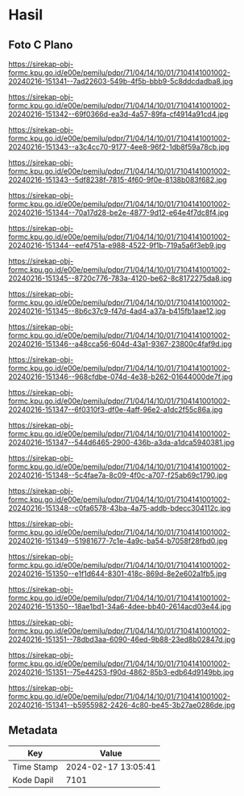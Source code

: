 # Hasil

## Foto C Plano

https://sirekap-obj-formc.kpu.go.id/e00e/pemilu/pdpr/71/04/14/10/01/7104141001002-20240216-151341--7ad22603-549b-4f5b-bbb9-5c8ddcdadba8.jpg

https://sirekap-obj-formc.kpu.go.id/e00e/pemilu/pdpr/71/04/14/10/01/7104141001002-20240216-151342--69f0366d-ea3d-4a57-89fa-cf4914a91cd4.jpg

https://sirekap-obj-formc.kpu.go.id/e00e/pemilu/pdpr/71/04/14/10/01/7104141001002-20240216-151343--a3c4cc70-9177-4ee8-96f2-1db8f59a78cb.jpg

https://sirekap-obj-formc.kpu.go.id/e00e/pemilu/pdpr/71/04/14/10/01/7104141001002-20240216-151343--5df8238f-7815-4f60-9f0e-8138b083f682.jpg

https://sirekap-obj-formc.kpu.go.id/e00e/pemilu/pdpr/71/04/14/10/01/7104141001002-20240216-151344--70a17d28-be2e-4877-9d12-e64e4f7dc8f4.jpg

https://sirekap-obj-formc.kpu.go.id/e00e/pemilu/pdpr/71/04/14/10/01/7104141001002-20240216-151344--eef4751a-e988-4522-9f1b-719a5a6f3eb9.jpg

https://sirekap-obj-formc.kpu.go.id/e00e/pemilu/pdpr/71/04/14/10/01/7104141001002-20240216-151345--8720c776-783a-4120-be62-8c8172275da8.jpg

https://sirekap-obj-formc.kpu.go.id/e00e/pemilu/pdpr/71/04/14/10/01/7104141001002-20240216-151345--8b6c37c9-f47d-4ad4-a37a-b415fb1aae12.jpg

https://sirekap-obj-formc.kpu.go.id/e00e/pemilu/pdpr/71/04/14/10/01/7104141001002-20240216-151346--a48cca56-604d-43a1-9367-23800c4faf9d.jpg

https://sirekap-obj-formc.kpu.go.id/e00e/pemilu/pdpr/71/04/14/10/01/7104141001002-20240216-151346--968cfdbe-074d-4e38-b262-01644000de7f.jpg

https://sirekap-obj-formc.kpu.go.id/e00e/pemilu/pdpr/71/04/14/10/01/7104141001002-20240216-151347--6f0310f3-df0e-4aff-96e2-a1dc2f55c86a.jpg

https://sirekap-obj-formc.kpu.go.id/e00e/pemilu/pdpr/71/04/14/10/01/7104141001002-20240216-151347--544d6465-2900-436b-a3da-a1dca5940381.jpg

https://sirekap-obj-formc.kpu.go.id/e00e/pemilu/pdpr/71/04/14/10/01/7104141001002-20240216-151348--5c4fae7a-8c09-4f0c-a707-f25ab69c1790.jpg

https://sirekap-obj-formc.kpu.go.id/e00e/pemilu/pdpr/71/04/14/10/01/7104141001002-20240216-151348--c0fa6578-43ba-4a75-addb-bdecc304112c.jpg

https://sirekap-obj-formc.kpu.go.id/e00e/pemilu/pdpr/71/04/14/10/01/7104141001002-20240216-151349--51981677-7c1e-4a9c-ba54-b7058f28fbd0.jpg

https://sirekap-obj-formc.kpu.go.id/e00e/pemilu/pdpr/71/04/14/10/01/7104141001002-20240216-151350--e1f1d644-8301-418c-869d-8e2e602a1fb5.jpg

https://sirekap-obj-formc.kpu.go.id/e00e/pemilu/pdpr/71/04/14/10/01/7104141001002-20240216-151350--18ae1bd1-34a6-4dee-bb40-2614acd03e44.jpg

https://sirekap-obj-formc.kpu.go.id/e00e/pemilu/pdpr/71/04/14/10/01/7104141001002-20240216-151351--78dbd3aa-6090-46ed-9b88-23ed8b02847d.jpg

https://sirekap-obj-formc.kpu.go.id/e00e/pemilu/pdpr/71/04/14/10/01/7104141001002-20240216-151351--75e44253-f90d-4862-85b3-edb64d9149bb.jpg

https://sirekap-obj-formc.kpu.go.id/e00e/pemilu/pdpr/71/04/14/10/01/7104141001002-20240216-151341--b5955982-2426-4c80-be45-3b27ae0286de.jpg


## Metadata

| Key        | Value               |
| ---------- | ------------------- |
| Time Stamp | 2024-02-17 13:05:41 |
| Kode Dapil | 7101                |




